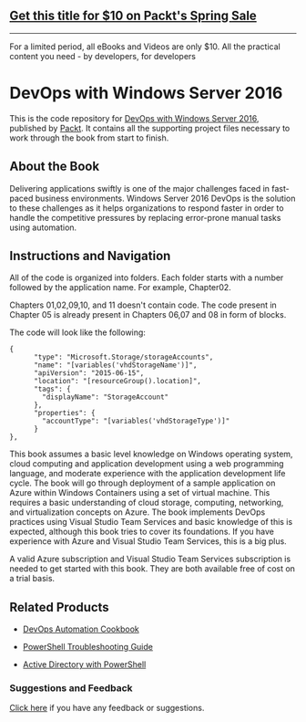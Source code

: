 ## [Get this title for $10 on Packt's Spring Sale](https://www.packt.com/B05358?utm_source=github&utm_medium=packt-github-repo&utm_campaign=spring_10_dollar_2022)
-----
For a limited period, all eBooks and Videos are only $10. All the practical content you need \- by developers, for developers

# DevOps with Windows Server 2016
This is the code repository for [DevOps with Windows Server 2016](https://www.packtpub.com/networking-and-servers/devops-windows-server-2016?utm_source=github&utm_medium=repository&utm_campaign=9781786468550), published by [Packt](https://www.packtpub.com/?utm_source=github). It contains all the supporting project files necessary to work through the book from start to finish.
## About the Book
Delivering applications swiftly is one of the major challenges faced in fast-paced business environments. Windows Server 2016 DevOps is the solution to these challenges as it helps organizations to respond faster in order to handle the competitive pressures by replacing error-prone manual tasks using automation.


## Instructions and Navigation
All of the code is organized into folders. Each folder starts with a number followed by the application name. For example, Chapter02.

Chapters 01,02,09,10, and 11 doesn't contain code. The code present in Chapter 05 is already present in Chapters 06,07 and 08 in form of blocks.

The code will look like the following:
```
{
      "type": "Microsoft.Storage/storageAccounts",
      "name": "[variables('vhdStorageName')]",
      "apiVersion": "2015-06-15",
      "location": "[resourceGroup().location]",
      "tags": {
        "displayName": "StorageAccount"
      },
      "properties": {
        "accountType": "[variables('vhdStorageType')]"
      }
},
```

This book assumes a basic level knowledge on Windows operating system, cloud computing and application development using a web programming language, and moderate experience with the application development life cycle. The book will go through deployment of a sample application on Azure within Windows Containers using a set of virtual machine. This requires a basic understanding of cloud storage, computing, networking, and virtualization concepts on Azure. The book implements DevOps practices using Visual Studio Team Services and basic knowledge of this is expected, although this book tries to cover its foundations. If you have experience with Azure and Visual Studio Team Services, this is a big plus.

A valid Azure subscription and Visual Studio Team Services subscription is needed to get started with this book. They are both available free of cost on a trial basis.

## Related Products
* [DevOps Automation Cookbook](https://www.packtpub.com/networking-and-servers/devops-automation-cookbook?utm_source=github&utm_medium=repository&utm_campaign=9781784392826)

* [PowerShell Troubleshooting Guide](https://www.packtpub.com/networking-and-servers/powershell-troubleshooting-guide?utm_source=github&utm_medium=repository&utm_campaign=9781782173571)

* [Active Directory with PowerShell](https://www.packtpub.com/networking-and-servers/active-directory-powershell?utm_source=github&utm_medium=repository&utm_campaign=9781782175995)

### Suggestions and Feedback
[Click here](https://docs.google.com/forms/d/e/1FAIpQLSe5qwunkGf6PUvzPirPDtuy1Du5Rlzew23UBp2S-P3wB-GcwQ/viewform) if you have any feedback or suggestions.
